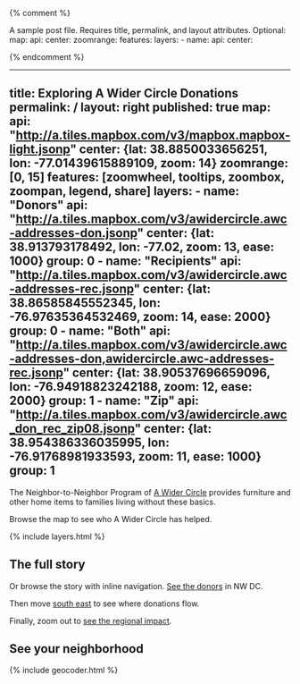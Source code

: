 {% comment %}

A sample post file. Requires title, permalink,  and layout attributes.
Optional:
map: 
    api:
    center:
    zoomrange:
    features:
layers:
    - name:
      api:
      center:

{% endcomment %}

---
title: Exploring A Wider Circle Donations
permalink: /
layout: right
published: true
map: 
    api: "http://a.tiles.mapbox.com/v3/mapbox.mapbox-light.jsonp"
    center: {lat: 38.8850033656251, lon: -77.01439615889109, zoom: 14}
    zoomrange: [0, 15]
    features: [zoomwheel, tooltips, zoombox, zoompan, legend, share]
layers:
    - name: "Donors"
      api: "http://a.tiles.mapbox.com/v3/awidercircle.awc-addresses-don.jsonp"
      center: {lat: 38.913793178492, lon: -77.02, zoom: 13, ease: 1000}
      group: 0
    - name: "Recipients"
      api: "http://a.tiles.mapbox.com/v3/awidercircle.awc-addresses-rec.jsonp"
      center: {lat: 38.86585845552345, lon: -76.97635364532469, zoom: 14, ease: 2000}
      group: 0
    - name: "Both"
      api: "http://a.tiles.mapbox.com/v3/awidercircle.awc-addresses-don,awidercircle.awc-addresses-rec.jsonp"
      center: {lat: 38.90537696659096, lon: -76.94918823242188, zoom: 12, ease: 2000}
      group: 1
    - name: "Zip"
      api: "http://a.tiles.mapbox.com/v3/awidercircle.awc_don_rec_zip08.jsonp"
      center: {lat: 38.954386336035995, lon: -76.91768981933593, zoom: 11, ease: 1000}
      group: 1
---
<div id="about" markdown="1">

The Neighbor-to-Neighbor Program of [A Wider Circle](http://www.awidercircle.org/) provides furniture and other home items to families living without these basics.

Browse the map to see who A Wider Circle has helped.

</div>

{% include layers.html %}


## The full story

Or browse the story with inline navigation. <a data-control="layer" href="#donors">See the donors</a> in NW DC.

Then move <a data-control='layer' href="#recipients">south east</a> to see where donations flow.

Finally, zoom out to <a data-control="layer" href="#zip">see the regional impact</a>.


## See your neighborhood

{% include geocoder.html %}
